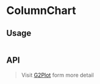 # ColumnChart

## Usage

```tsx | pure

```

## API

<API id="ColumnChart"></API>

> Visit [G2Plot](https://g2plot.antv.antgroup.com/api/plot-api) form more detail
